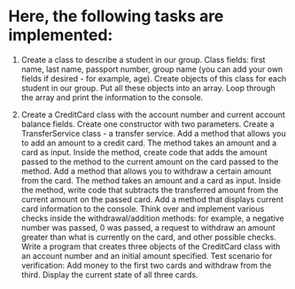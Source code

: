 # Here, the following tasks are implemented:

1. Create a class to describe a student in our group.
   Class fields: first name, last name, passport number, group name (you can add your own fields if desired - for example, age).
   Create objects of this class for each student in our group.
   Put all these objects into an array.
   Loop through the array and print the information to the console.

2. Create a CreditCard class with the account number and current account balance fields.
   Create one constructor with two parameters.
   Create a TransferService class - a transfer service.
   Add a method that allows you to add an amount to a credit card.
   The method takes an amount and a card as input. Inside the method, create code that adds the amount passed to the method to the current amount on the card passed to the method.
   Add a method that allows you to withdraw a certain amount from the card.
   The method takes an amount and a card as input. Inside the method, write code that subtracts the transferred amount from the current amount on the passed card.
   Add a method that displays current card information to the console.
   Think over and implement various checks inside the withdrawal/addition methods: for example, a negative number was passed, 0 was passed, a request to withdraw an amount greater than what is currently on the card, and other possible checks.
   Write a program that creates three objects of the CreditCard class with an account number and an initial amount specified.
   Test scenario for verification:
   Add money to the first two cards and withdraw from the third.
   Display the current state of all three cards.
